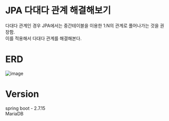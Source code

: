 # JPA 다대다 관계 해결해보기
다대다 관계인 경우 JPA에서는 중간테이블을 이용한 1:N의 관계로 풀어나가는 것을 권장함.<br>
이를 적용해서 다대다 관계를 해결해본다.
# ERD
![image](https://github.com/pj991207/JPAManyToManyTest/assets/46809528/200777f4-2abc-4b30-9a27-983f7a764840)

# Version
spring boot - 2.7.15<br>
MariaDB
